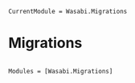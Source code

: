 ```@meta
CurrentModule = Wasabi.Migrations
```

# Migrations

```@index
```

```@autodocs
Modules = [Wasabi.Migrations]
```
